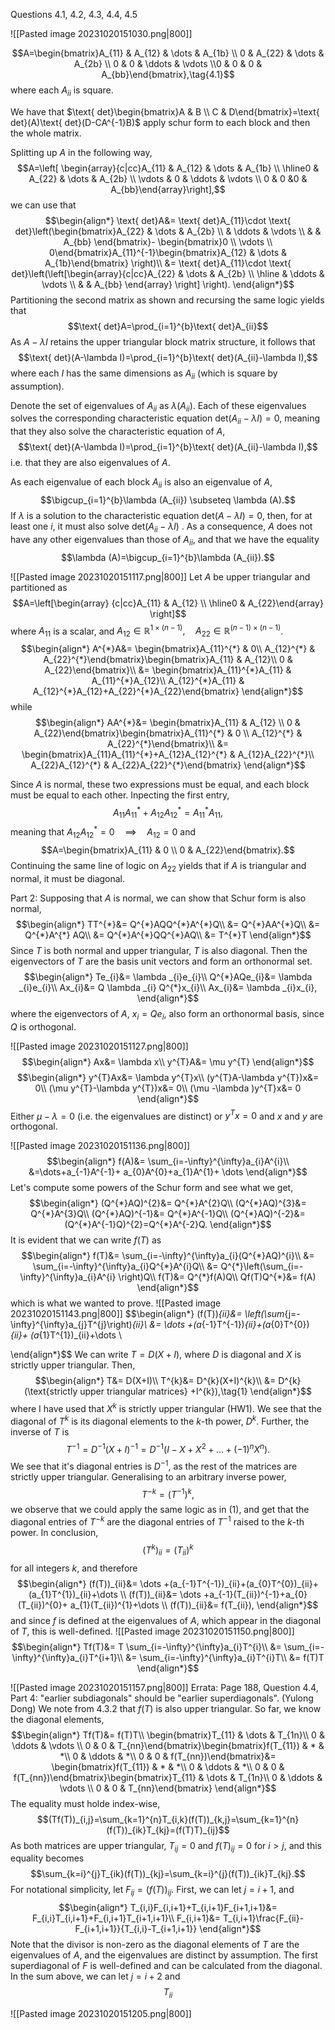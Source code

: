 Questions 4.1, 4.2, 4.3, 4.4, 4.5

![[Pasted image 20231020151030.png|800]]

$$A=\begin{bmatrix}A_{11} & A_{12} & \dots & A_{1b} \\ 0 & A_{22} & \dots & A_{2b} \\ 0 & 0  &  \ddots & \vdots \\0  & 0  &  0 &  A_{bb}\end{bmatrix},\tag{4.1}$$
where each $A_{ii}$ is square.

We have that $\text{ det}\begin{bmatrix}A & B \\ C & D\end{bmatrix}=\text{ det}(A)\text{ det}(D-CA^{-1}B)$ 
apply schur form to each block and then the whole matrix.

Splitting up $A$ in the following way,
$$A=\left[ \begin{array}{c|cc}A_{11} & A_{12} & \dots & A_{1b} \\ \hline0 & A_{22} & \dots & A_{2b} \\ \vdots & 0  &  \ddots & \vdots \\ 0 & 0  &0   &  A_{bb}\end{array}\right],$$
we can use that 
$$\begin{align*}
\text{ det}A&= \text{ det}A_{11}\cdot \text{ det}\left(\begin{bmatrix}A_{22} & \dots & A_{2b} \\  & \ddots & \vdots \\  &   & A_{bb} \end{bmatrix}- \begin{bmatrix}0 \\ \vdots \\ 0\end{bmatrix}A_{11}^{-1}\begin{bmatrix}A_{12} & \dots  & A_{1b}\end{bmatrix} \right)\\
&= \text{ det}A_{11}\cdot \text{ det}\left(\left[\begin{array}{c|cc}A_{22} & \dots & A_{2b} \\ \hline & \ddots & \vdots \\  &   & A_{bb} \end{array} \right] \right).
\end{align*}$$
Partitioning the second matrix as shown and recursing the same logic yields that
$$\text{ det}A=\prod_{i=1}^{b}\text{ det}A_{ii}$$
As $A-\lambda I$ retains the upper triangular block matrix structure, it follows that
$$\text{ det}(A-\lambda I)=\prod_{i=1}^{b}\text{ det}(A_{ii}-\lambda I),$$
where each $I$ has the same dimensions as $A_{ii}$ (which is square by assumption).

Denote the set of eigenvalues of $A_{ii}$ as $\lambda (A_{ii})$. Each of these eigenvalues solves the corresponding characteristic equation $\text{ det}(A_{ii}-\lambda I)=0$, meaning that they also solve the characteristic equation of $A$,
$$\text{ det}(A-\lambda I)=\prod_{i=1}^{b}\text{ det}(A_{ii}-\lambda I),$$
i.e. that they are also eigenvalues of $A$.

As each eigenvalue of each block $A_{ii}$ is also an eigenvalue of $A$, 
$$\bigcup_{i=1}^{b}\lambda (A_{ii}) \subseteq \lambda (A).$$
If $\lambda$ is a solution to the characteristic equation $\text{ det}(A-\lambda I)=0$, then, for at least one $i$, it must also solve $\text{ det}(A_{ii}-\lambda I)$ . As a consequence, $A$ does not have any other eigenvalues than those of $A_{ii}$, and that we have the equality
$$\lambda (A)=\bigcup_{i=1}^{b}\lambda (A_{ii}).$$

![[Pasted image 20231020151117.png|800]]
Let $A$ be upper triangular and partitioned as
$$A=\left[\begin{array} {c|cc}A_{11} & A_{12} \\ \hline0 & A_{22}\end{array} \right]$$
where $A_{11}$ is a scalar, and $A_{12}\in \mathbb{R}^{1\times (n-1)}, \quad A_{22}\in \mathbb{R}^{(n-1)\times(n-1)}$.
$$\begin{align*}
A^{*}A&= \begin{bmatrix}A_{11}^{*} & 0\\
A_{12}^{*} & A_{22}^{*}\end{bmatrix}\begin{bmatrix}A_{11} & A_{12}\\
0 & A_{22}\end{bmatrix}\\
&= \begin{bmatrix}A_{11}^{*}A_{11} & A_{11}^{*}A_{12}\\
A_{12}^{*}A_{11} & A_{12}^{*}A_{12}+A_{22}^{*}A_{22}\end{bmatrix}
\end{align*}$$
while
$$\begin{align*}
AA^{*}&= \begin{bmatrix}A_{11} & A_{12} \\ 0 & A_{22}\end{bmatrix}\begin{bmatrix}A_{11}^{*} & 0 \\ A_{12}^{*} & A_{22}^{*}\end{bmatrix}\\
&= \begin{bmatrix}A_{11}A_{11}^{*}+A_{12}A_{12}^{*} & A_{12}A_{22}^{*}\\
A_{22}A_{12}^{*} & A_{22}A_{22}^{*}\end{bmatrix}
\end{align*}$$

Since $A$ is normal, these two expressions must be equal, and each block must be equal to each other. Inpecting the first entry,
$$A_{11}A^{*}_{11}+A_{12}A_{12}^{*}=A_{11}^{*}A_{11},$$
meaning that $A_{12}A_{12}^{*}=0 \quad\implies\quad A_{12}=0$ and
$$A=\begin{bmatrix}A_{11} & 0 \\ 0 & A_{22}\end{bmatrix}.$$
Continuing the same line of logic on $A_{22}$ yields that  if $A$ is triangular and normal, it must be diagonal.

Part 2:
Supposing that $A$ is normal, we can show that Schur form is also normal,
$$\begin{align*}
TT^{*}&= Q^{*}AQQ^{*}A^{*}Q\\
&= Q^{*}AA^{*}Q\\
&= Q^{*}A^{*} AQ\\
&= Q^{*}A^{*}QQ^{*}AQ\\
&= T^{*}T
\end{align*}$$
Since $T$ is both normal and upper triangular, $T$ is also diagonal. Then the eigenvectors of $T$ are the basis unit vectors and form an orthonormal set.
$$\begin{align*}
Te_{i}&= \lambda _{i}e_{i}\\
Q^{*}AQe_{i}&= \lambda _{i}e_{i}\\
Ax_{i}&= Q \lambda _{i} Q^{*}x_{i}\\
Ax_{i}&= \lambda _{i}x_{i},
\end{align*}$$
where the eigenvectors of $A$, $x_{i}=Qe_{i}$, also form an orthonormal basis, since $Q$ is orthogonal.

![[Pasted image 20231020151127.png|800]]
$$\begin{align*}
Ax&= \lambda x\\
y^{T}A&= \mu y^{T}
\end{align*}$$
$$\begin{align*}
y^{T}Ax&= \lambda y^{T}x\\
(y^{T}A-\lambda y^{T})x&= 0\\
(\mu y^{T}-\lambda y^{T})x&= 0\\
(\mu -\lambda )y^{T}x&= 0
\end{align*}$$
Either $\mu -\lambda =0$ (i.e. the eigenvalues are distinct) or $y^{T}x=0$ and $x$ and $y$ are orthogonal.

![[Pasted image 20231020151136.png|800]]
$$\begin{align*}
f(A)&= \sum_{i=-\infty}^{\infty}a_{i}A^{i}\\
&=\dots+a_{-1}A^{-1}+ a_{0}A^{0}+a_{1}A^{1}+ \dots
\end{align*}$$
Let's compute some powers of the Schur form and see what we get,
$$\begin{align*}
(Q^{*}AQ)^{2}&= Q^{*}A^{2}Q\\
(Q^{*}AQ)^{3}&= Q^{*}A^{3}Q\\
(Q^{*}AQ)^{-1}&= Q^{*}A^{-1}Q\\
(Q^{*}AQ)^{-2}&= (Q^{*}A^{-1}Q)^{2}=Q^{*}A^{-2}Q.
\end{align*}$$
It is evident that we can write $f(T)$ as
$$\begin{align*}
f(T)&= \sum_{i=-\infty}^{\infty}a_{i}(Q^{*}AQ)^{i}\\
	&= \sum_{i=-\infty}^{\infty}a_{i}Q^{*}A^{i}Q\\
	&= Q^{*}\left(\sum_{i=-\infty}^{\infty}a_{i}A^{i} \right)Q\\
f(T)&= Q^{*}f(A)Q\\
Qf(T)Q^{*}&= f(A)
\end{align*}$$
which is what we wanted to prove.
![[Pasted image 20231020151143.png|800]]
$$\begin{align*}
(f(T))_{ii}&= \left(\sum_{j=-\infty}^{\infty}a_{j}T^{j}\right)_{ii}\\
&= \dots +(a_{-1}T^{-1})_{ii}+(a_{0}T^{0})_{ii}+ (a_{1}T^{1})_{ii}+\dots \\

\end{align*}$$
We can write $T=D(X+I)$, where $D$ is diagonal and $X$ is strictly upper triangular. Then,
$$\begin{align*}
T&= D(X+I)\\
T^{k}&= D^{k}(X+I)^{k}\\
&= D^{k}(\text{strictly upper triangular matrices} +I^{k}),\tag{1}
\end{align*}$$
where I have used that $X^{k}$ is strictly upper triangular (HW1). We see that the diagonal of $T^{k}$ is its diagonal elements to the $k$-th power, $D^{k}$.
Further, the inverse of $T$ is
$$T^{-1}=D^{-1}(X+I)^{-1}=D^{-1}(I-X+X^{2}+\dots+(-1)^{n}X^{n}).$$
We see that it's diagonal entries is $D^{-1}$, as the rest of the matrices are strictly upper triangular.
Generalising to an arbitrary inverse power,
$$T^{-k}=(T^{-1})^{k},$$
we observe that we could apply the same logic as in $(1)$, and get that the diagonal entries of $T^{-k}$ are the diagonal entries of $T^{-1}$ raised to the $k$-th power. In conclusion,
$$(T^{k})_{ii}=(T_{ii})^{k}$$
for all integers $k$, and therefore
$$\begin{align*}
(f(T))_{ii}&= \dots +(a_{-1}T^{-1})_{ii}+(a_{0}T^{0})_{ii}+ (a_{1}T^{1})_{ii}+\dots \\
(f(T))_{ii}&= \dots +a_{-1}(T_{ii})^{-1}+a_{0}(T_{ii})^{0}+ a_{1}(T_{ii})^{1}+\dots \\
(f(T))_{ii}&= f(T_{ii}),
\end{align*}$$
and since $f$ is defined at the eigenvalues of $A$, which appear in the diagonal of $T$, this is well-defined.
![[Pasted image 20231020151150.png|800]]
$$\begin{align*}
Tf(T)&= T \sum_{i=-\infty}^{\infty}a_{i}T^{i}\\
	&= \sum_{i=-\infty}^{\infty}a_{i}T^{i+1}\\
	&= \sum_{i=-\infty}^{\infty}a_{i}T^{i}T\\
&= f(T)T
\end{align*}$$

![[Pasted image 20231020151157.png|800]]
Errata: Page 188, Question 4.4, Part 4: "earlier subdiagonals" should be "earlier superdiagonals". (Yulong Dong)
We note from 4.3.2 that $f(T)$ is also upper triangular. So far, we know the diagonal elements,
$$\begin{align*}
Tf(T)&= f(T)T\\
\begin{bmatrix}T_{11} & \dots  & T_{1n}\\
0 & \ddots & \vdots \\
0 & 0 & T_{nn}\end{bmatrix}\begin{bmatrix}f(T_{11}) & * & *\\
0 & \ddots  & *\\
0 & 0 & f(T_{nn})\end{bmatrix}&= \begin{bmatrix}f(T_{11}) & * & *\\
0 & \ddots  & *\\
0 & 0 & f(T_{nn})\end{bmatrix}\begin{bmatrix}T_{11} & \dots  & T_{1n}\\
0 & \ddots & \vdots \\
0 & 0 & T_{nn}\end{bmatrix}
\end{align*}$$
The equality must holde index-wise,
$$(Tf(T))_{i,j}=\sum_{k=1}^{n}T_{i,k}(f(T))_{k,j}=\sum_{k=1}^{n}(f(T))_{ik}T_{kj}=(f(T)T)_{ij}$$
As both matrices are upper triangular, $T_{ij}=0$ and $f(T)_{ij}=0$ for $i>j$, and this equality becomes
$$\sum_{k=i}^{j}T_{ik}(f(T))_{kj}=\sum_{k=i}^{j}(f(T))_{ik}T_{kj}.$$
For notational simplicity, let $F_{ij}=(f(T))_{ij}$.
First, we can let $j=i+1$, and
$$\begin{align*}
T_{i,i}F_{i,i+1}+T_{i,i+1}F_{i+1,i+1}&= F_{i,i}T_{i,i+1}+F_{i,i+1}T_{i+1,i+1}\\
F_{i,i+1}&= T_{i,i+1}\frac{F_{ii}-F_{i+1,i+1}}{T_{i,i}-T_{i+1,i+1}}
\end{align*}$$
Note that the divisor is non-zero as the diagonal elements of $T$ are the eigenvalues of $A$, and the eigenvalues are distinct by assumption. 
The first superdiagonal of $F$ is well-defined and can be calculated from the diagonal. 
In the sum above, we can let $j=i+2$ and
$$T_{ii}$$



![[Pasted image 20231020151205.png|800]]
